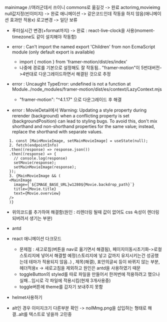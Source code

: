 mainimage //여러군데서 쓰이니 commons로 옮길것 -> 완료
actorimg,movieimg null값지정(빈이미지) -> 완료
애니메이션 -> 같은코드인데 작동을 하지 않음(애니메이션 효과만 적용x)
로고변경 -> 일단 보류

- 푸터실시간 변경(+format까지) -> 완료 : react-live-clock을 사용(moment-timezone도 같이 설치해야 작동함)

- error : Can't import the named export 'Children' from non EcmaScript module (only default export is available)

  - import { motion } from 'framer-motion/dist/es/index'
  - 나중에 경로를 기본으로 설정해도 잘 작동됨.. "framer-motion"이 5번대버전->4번대로 다운그레이드하면서 해결된 것으로 추정

- error : Uncaught TypeError: undefined is not a function
  at Module../node_modules/framer-motion/dist/es/context/LazyContext.mjs

  - "framer-motion": "^4.1.17" 으로 다운그레이드 후 해결

- error : MovieDetail에서 Warning: Updating a style property during rerender (background) when a conflicting property is set (backgroundPosition) can lead to styling bugs. To avoid this, don't mix shorthand and non-shorthand properties for the same value; instead, replace the shorthand with separate values.

```script
  1. const [MainMovieImage, setMainMovieImage] = useState(null);
  2. fetch(endpointInfo)
  .then((response) => response.json())
  .then((response) => {
    // console.log(response)
    setMovie(response);
    setMainMovieImage(response);
  });
  3. {MainMovieImage && (
  <MainImage
    image={`${IMAGE_BASE_URL}w1280${Movie.backdrop_path}`}
    title={Movie.title}
    text={Movie.overview}
  />
  )}
```

- 위의코드를 추가하여 해결함(원인 : 리렌더링 될때 값이 없어도 css 속성이 렌더링 되버려서 생기는 부분)

- antd

- react 애니메이션 다크모드

  - 문제점 : 새고로침(버튼을 nav로 옮기면서 해결됨), 페이지이동시초기화->로컬스토리지에 넣어서 해결할 예정(스토리지에 넣고 값까지 유지시키는건 성공했는데 테마가 적용되지 않음..)
    , 제목(해결), 표안의글씨 등이 바뀌지 않는 부분, 헤더적용x -> 새로고침을 제외하고 원인은 antd을 사용하였기 때문
  - toggleButton의 styled를 따로 파일을 만들어서 한꺼번에 적용하려고 했으나 실패...임시로 각 파일에 적용시킴(현재 3개사용중)
  - toggle버튼에 theme를 갑자기 보내주지 못함

- helmet사용하기

- alt인 경우 이미지크기 다른부분 확인 -> noIMmg.png을 삽입하는 형태로 해결..alt를 텍스트로 넣을까 고민중
